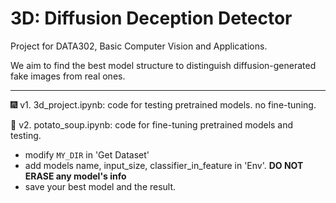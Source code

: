 # 3D: Diffusion Deception Detector

Project for DATA302, Basic Computer Vision and Applications.

We aim to find the best model structure to distinguish diffusion-generated fake images from real ones.

---


🎆 v1. 3d_project.ipynb: code for testing pretrained models. no fine-tuning.

🥔 v2. potato_soup.ipynb: code for fine-tuning pretrained models and testing. 
* modify `MY_DIR` in 'Get Dataset'
* add models name, input_size, classifier_in_feature in 'Env'. **DO NOT ERASE any model's info**
* save your best model and the result. 
